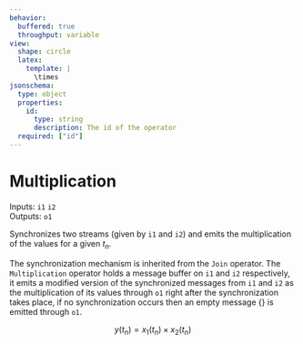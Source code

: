 ```yaml
---
behavior:
  buffered: true
  throughput: variable
view:
  shape: circle
  latex:
    template: |
      \times
jsonschema:
  type: object
  properties:
    id:
      type: string
      description: The id of the operator
  required: ["id"]
---
```


# Multiplication

Inputs: `i1` `i2`  
Outputs: `o1`

Synchronizes two streams (given by `i1` and `i2`) and emits the multiplication of the values for a given $t_n$.

The synchronization mechanism is inherited from the `Join` operator. The `Multiplication` operator holds a message buffer on `i1` and `i2` respectively, it emits a modified version of the synchronized messages from `i1` and `i2` as the multiplication of its values through `o1` right after the synchronization takes place, if no synchronization occurs then an empty message {} is emitted through `o1`.

$$y(t_n)=x_1(t_n) \times x_2(t_n)$$